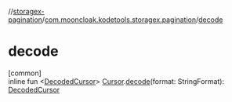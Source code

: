 //[storagex-pagination](../../index.md)/[com.mooncloak.kodetools.storagex.pagination](index.md)/[decode](decode.md)

# decode

[common]\
inline fun &lt;[DecodedCursor](decode.md)&gt; [Cursor](-cursor/index.md).[decode](decode.md)(format: StringFormat): [DecodedCursor](decode.md)
